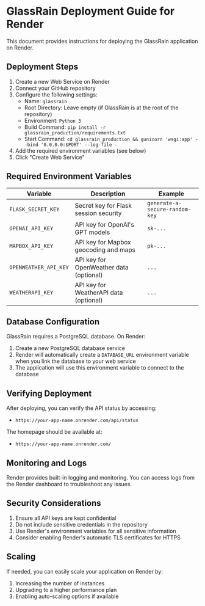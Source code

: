 # GlassRain Deployment Guide for Render

This document provides instructions for deploying the GlassRain application on Render.

## Deployment Steps

1. Create a new Web Service on Render
2. Connect your GitHub repository
3. Configure the following settings:
   - Name: `glassrain`
   - Root Directory: Leave empty (if GlassRain is at the root of the repository)
   - Environment: `Python 3`
   - Build Command: `pip install -r glassrain_production/requirements.txt`
   - Start Command: `cd glassrain_production && gunicorn 'wsgi:app' --bind '0.0.0.0:$PORT' --log-file -`
4. Add the required environment variables (see below)
5. Click "Create Web Service"

## Required Environment Variables

| Variable | Description | Example |
|----------|-------------|---------|
| `FLASK_SECRET_KEY` | Secret key for Flask session security | `generate-a-secure-random-key` |
| `OPENAI_API_KEY` | API key for OpenAI's GPT models | `sk-...` |
| `MAPBOX_API_KEY` | API key for Mapbox geocoding and maps | `pk-...` |
| `OPENWEATHER_API_KEY` | API key for OpenWeather data (optional) | `...` |
| `WEATHERAPI_KEY` | API key for WeatherAPI data (optional) | `...` |

## Database Configuration

GlassRain requires a PostgreSQL database. On Render:

1. Create a new PostgreSQL database service
2. Render will automatically create a `DATABASE_URL` environment variable when you link the database to your web service
3. The application will use this environment variable to connect to the database

## Verifying Deployment

After deploying, you can verify the API status by accessing:

- `https://your-app-name.onrender.com/api/status`

The homepage should be available at:

- `https://your-app-name.onrender.com/`

## Monitoring and Logs

Render provides built-in logging and monitoring. You can access logs from the Render dashboard to troubleshoot any issues.

## Security Considerations

1. Ensure all API keys are kept confidential
2. Do not include sensitive credentials in the repository
3. Use Render's environment variables for all sensitive information
4. Consider enabling Render's automatic TLS certificates for HTTPS

## Scaling

If needed, you can easily scale your application on Render by:

1. Increasing the number of instances
2. Upgrading to a higher performance plan
3. Enabling auto-scaling options if available